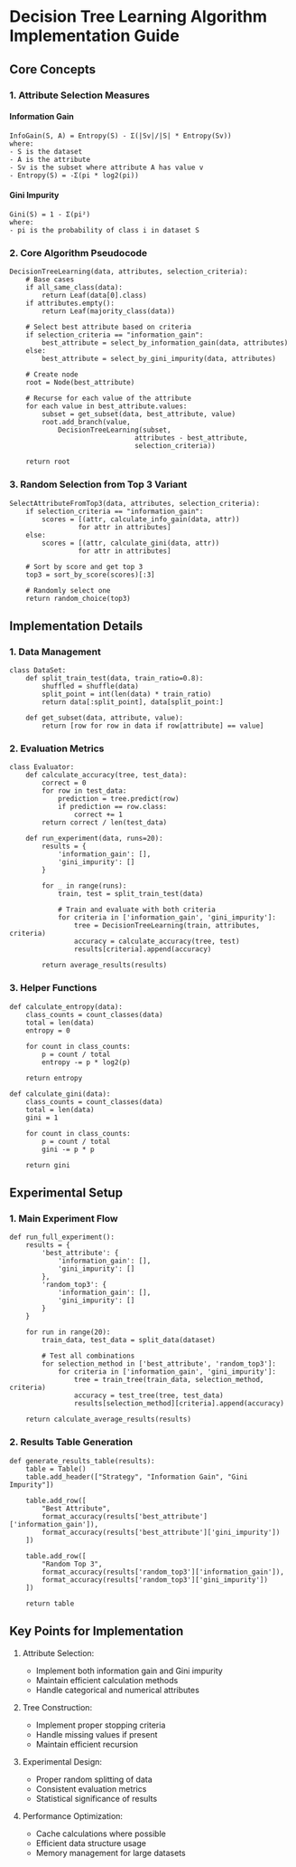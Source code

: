 # Decision Tree Learning Algorithm Implementation Guide

## Core Concepts

### 1. Attribute Selection Measures

#### Information Gain
```
InfoGain(S, A) = Entropy(S) - Σ(|Sv|/|S| * Entropy(Sv))
where:
- S is the dataset
- A is the attribute
- Sv is the subset where attribute A has value v
- Entropy(S) = -Σ(pi * log2(pi))
```

#### Gini Impurity
```
Gini(S) = 1 - Σ(pi²)
where:
- pi is the probability of class i in dataset S
```

### 2. Core Algorithm Pseudocode

```pseudocode
DecisionTreeLearning(data, attributes, selection_criteria):
    # Base cases
    if all_same_class(data):
        return Leaf(data[0].class)
    if attributes.empty():
        return Leaf(majority_class(data))
        
    # Select best attribute based on criteria
    if selection_criteria == "information_gain":
        best_attribute = select_by_information_gain(data, attributes)
    else:
        best_attribute = select_by_gini_impurity(data, attributes)
        
    # Create node
    root = Node(best_attribute)
    
    # Recurse for each value of the attribute
    for each value in best_attribute.values:
        subset = get_subset(data, best_attribute, value)
        root.add_branch(value, 
            DecisionTreeLearning(subset, 
                               attributes - best_attribute, 
                               selection_criteria))
    
    return root
```

### 3. Random Selection from Top 3 Variant

```pseudocode
SelectAttributeFromTop3(data, attributes, selection_criteria):
    if selection_criteria == "information_gain":
        scores = [(attr, calculate_info_gain(data, attr)) 
                 for attr in attributes]
    else:
        scores = [(attr, calculate_gini(data, attr)) 
                 for attr in attributes]
    
    # Sort by score and get top 3
    top3 = sort_by_score(scores)[:3]
    
    # Randomly select one
    return random_choice(top3)
```

## Implementation Details

### 1. Data Management
```pseudocode
class DataSet:
    def split_train_test(data, train_ratio=0.8):
        shuffled = shuffle(data)
        split_point = int(len(data) * train_ratio)
        return data[:split_point], data[split_point:]
        
    def get_subset(data, attribute, value):
        return [row for row in data if row[attribute] == value]
```

### 2. Evaluation Metrics
```pseudocode
class Evaluator:
    def calculate_accuracy(tree, test_data):
        correct = 0
        for row in test_data:
            prediction = tree.predict(row)
            if prediction == row.class:
                correct += 1
        return correct / len(test_data)
        
    def run_experiment(data, runs=20):
        results = {
            'information_gain': [],
            'gini_impurity': []
        }
        
        for _ in range(runs):
            train, test = split_train_test(data)
            
            # Train and evaluate with both criteria
            for criteria in ['information_gain', 'gini_impurity']:
                tree = DecisionTreeLearning(train, attributes, criteria)
                accuracy = calculate_accuracy(tree, test)
                results[criteria].append(accuracy)
                
        return average_results(results)
```

### 3. Helper Functions

```pseudocode
def calculate_entropy(data):
    class_counts = count_classes(data)
    total = len(data)
    entropy = 0
    
    for count in class_counts:
        p = count / total
        entropy -= p * log2(p)
    
    return entropy

def calculate_gini(data):
    class_counts = count_classes(data)
    total = len(data)
    gini = 1
    
    for count in class_counts:
        p = count / total
        gini -= p * p
    
    return gini
```

## Experimental Setup

### 1. Main Experiment Flow
```pseudocode
def run_full_experiment():
    results = {
        'best_attribute': {
            'information_gain': [],
            'gini_impurity': []
        },
        'random_top3': {
            'information_gain': [],
            'gini_impurity': []
        }
    }
    
    for run in range(20):
        train_data, test_data = split_data(dataset)
        
        # Test all combinations
        for selection_method in ['best_attribute', 'random_top3']:
            for criteria in ['information_gain', 'gini_impurity']:
                tree = train_tree(train_data, selection_method, criteria)
                accuracy = test_tree(tree, test_data)
                results[selection_method][criteria].append(accuracy)
    
    return calculate_average_results(results)
```

### 2. Results Table Generation
```pseudocode
def generate_results_table(results):
    table = Table()
    table.add_header(["Strategy", "Information Gain", "Gini Impurity"])
    
    table.add_row([
        "Best Attribute",
        format_accuracy(results['best_attribute']['information_gain']),
        format_accuracy(results['best_attribute']['gini_impurity'])
    ])
    
    table.add_row([
        "Random Top 3",
        format_accuracy(results['random_top3']['information_gain']),
        format_accuracy(results['random_top3']['gini_impurity'])
    ])
    
    return table
```

## Key Points for Implementation

1. Attribute Selection:
   - Implement both information gain and Gini impurity
   - Maintain efficient calculation methods
   - Handle categorical and numerical attributes

2. Tree Construction:
   - Implement proper stopping criteria
   - Handle missing values if present
   - Maintain efficient recursion

3. Experimental Design:
   - Proper random splitting of data
   - Consistent evaluation metrics
   - Statistical significance of results

4. Performance Optimization:
   - Cache calculations where possible
   - Efficient data structure usage
   - Memory management for large datasets
